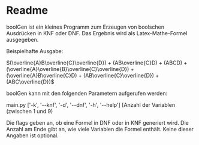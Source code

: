 # Readme

boolGen ist ein kleines Programm zum Erzeugen von boolschen Ausdrücken
in KNF oder DNF. Das Ergebnis wird als Latex-Mathe-Formel ausgegeben.

Beispielhafte Ausgabe:

$(\overline{A}B\overline{C}\overline{D}) + (AB\overline{C}D) + (ABCD) + (\overline{A}\overline{B}\overline{C}\overline{D}) + (\overline{A}B\overline{C}D) + (AB\overline{C}\overline{D}) + (ABC\overline{D})$

boolGen kann mit den folgenden Parametern aufgerufen werden:

main.py ['-k', '--knf', '-d', '--dnf', '-h', '--help'] [Anzahl der Variablen (zwischen 1 und 9)

Die flags geben an, ob eine Formel in DNF oder in KNF generiert wird.
Die Anzahl am Ende gibt an, wie viele Variablen die Formel enthält.
Keine dieser Angaben ist optional.
